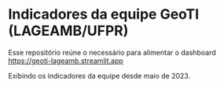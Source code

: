 # Indicadores da equipe GeoTI (LAGEAMB/UFPR)

Esse repositório reúne o necessário para alimentar o dashboard
<https://geoti-lageamb.streamlit.app>

Exibindo os indicadores da equipe desde maio de 2023.

